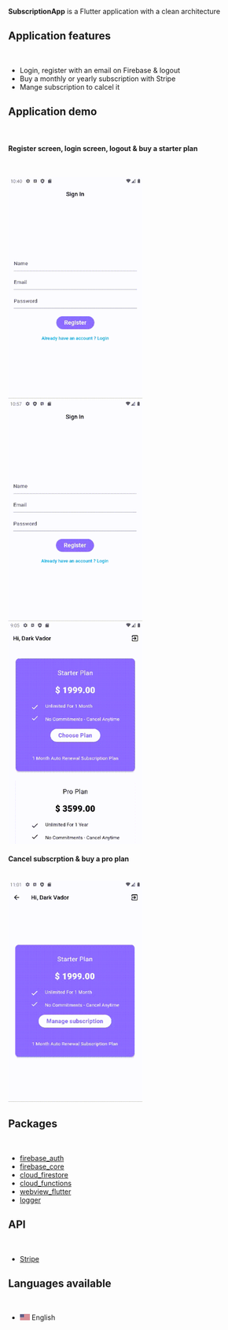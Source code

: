 <b>SubscriptionApp</b> is a Flutter application with a clean architecture</br>

<h2>Application features</h2></br>
<ul>
  <li>Login, register with an email on Firebase & logout</li>
  <li>Buy a monthly or yearly subscription with Stripe</li>
  <li>Mange subscription to calcel it</li>
</ul>

<h2>Application demo</h2></br>

<h4>Register screen, login screen, logout & buy a starter plan</h4></br>

<img src ="https://github.com/GregBiglione/subscription_app/blob/master/assets/images/1_register.gif" title = "Register screen" alt = "Register screen" width="273" height="450"> <img src ="https://github.com/GregBiglione/subscription_app/blob/master/assets/images/2_login.gif" title = "Login screen" alt = "Login screen" width="273" height="450"> <img src ="https://github.com/GregBiglione/subscription_app/blob/master/assets/images/3_buy_starter_plan.gif" title = "Buy starter plan" alt = "Buy starter plan" width="273" height="450">

<h4>Cancel subscrption & buy a pro plan</h4></br>

<img src ="https://github.com/GregBiglione/subscription_app/blob/master/assets/images/4_cancel_subscription.gif" title = "Cancel screen" alt = "Cancel screen" width="273" height="450">

<h2>Packages</h2></br>
<ul>
 <li><a href="https://pub.dev/packages/firebase_auth">firebase_auth</a></li>
 <li><a href="https://pub.dev/packages/firebase_core">firebase_core</a></li>
 <li><a href="https://pub.dev/packages/cloud_firestore">cloud_firestore</a></li>
 <li><a href="https://pub.dev/packages/cloud_functions">cloud_functions</a></li>
 <li><a href="https://pub.dev/packages/webview_flutter">webview_flutter</a></li>
 <li><a href="https://pub.dev/packages/logger">logger</a></li> 
</ul>

<h2>API</h2></br>
<ul>
 <li><a href="https://stripe.com/">Stripe</a></li>
</ul>

<h2>Languages available</h2></br>

<ul>
 <li><img src ="https://github.com/GregBiglione/subscription_app/blob/master/assets/images/us.png" title = "en" alt = "en" width="20" height="12"> English</li> 
</ul>
